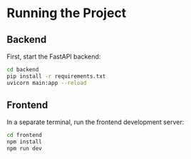 # Running the Project

## Backend
First, start the FastAPI backend:

```bash
cd backend
pip install -r requirements.txt
uvicorn main:app --reload
```

## Frontend
In a separate terminal, run the frontend development server:

```bash
cd frontend
npm install
npm run dev
```

